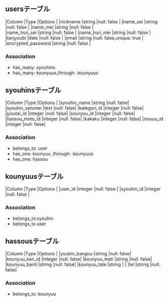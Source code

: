 ## usersテーブル

|Column                 |Type   |Options                  |
|nickname               |string |null: false              |
|name_sei               |string |null: false              |
|name_mei               |string |null: false              |            
|name_huri_sei          |string |null: false              |
|name_huri_mei          |string |null: false              |
|tanjyoubi              |date   |null: false              |
|email                  |string |null: false,unique: true |  
|encrypted_password     |string |null: false              |       
### Association
- has_many: syouhins
- has_many: kounyuus,through: :kounyuus
## syouhinsテーブル

|Column            |Type       |Options    |
|syouhin_name      |string     |null: false|
|syouhin_setumei   |text       |null: false|
|kategori_id       |integer    |null: false|
|jyoutai_id        |integer    |null: false|
|souryou_id        |integer    |null: false|
|hassou_moto_id    |integer    |null: false|
|kakaku            |integer    |null: false|
|nissuu_id         |integer    |null: false|
### Association
- belongs_to: user
- has_one: kounyuu  ,through: :kounyuus 
- has_one: hassou   

## kounyuusテーブル

|Column             |Type       |Options            |
|user_id            |integer    |null: false        |
|syouhin_id         |integer    |null: false        |

### Association
- belongs_to:syouhin
- belongs_to user


## hassousテーブル
|Column                 |Type       |Options    |
|yuubin_bangou          |string     |null: false|
|kounyuu_ken_id         |integer    |null: false|
|kounyuu_mati           |string     |null: false|
|kounyuu_banti          |string     |null: false|
|kounyuu_tate           |string     |           |
|tel                    |string     |null: false|

### Association
- belongs_to: kounyuu